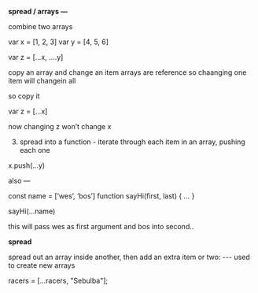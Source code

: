 **spread / arrays —** 

combine two arrays

var x = [1, 2, 3]
var y = [4, 5, 6]

var z = […x, ….y]

copy an array and change an item
arrays are reference
so chaanging one item will changein all

so copy it

var z = […x]

now changing z won’t change x

3. spread into a function - iterate through each item in an array, pushing each one

x.push(…y)

also — 

const name = [‘wes’, ‘bos’]
function sayHi(first, last) {
…
}

sayHi(…name)

this will pass wes as first argument and bos into second.. 

**spread**

spread out an array inside another, then add an extra item or two:
--- used to create new arrays

racers = [...racers, "Sebulba"];